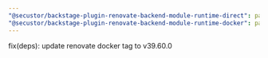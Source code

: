 ```yaml
---
"@secustor/backstage-plugin-renovate-backend-module-runtime-direct": patch
"@secustor/backstage-plugin-renovate-backend-module-runtime-docker": patch
---
```


fix(deps): update renovate docker tag to v39.60.0
